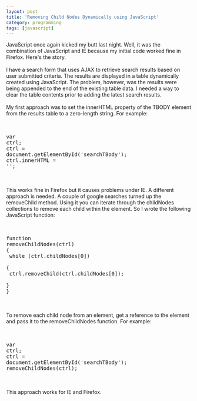 ```yaml
---
layout: post
title: 'Removing Child Nodes Dynamically using JavaScript'
category: programming
tags: [javascript]
---
```


JavaScript once again kicked my butt last night.  Well, it was the combination of JavaScript and IE because my initial code worked fine in Firefox.  Here's the story.<br /><br />I have a search form that uses AJAX to retrieve search results based on user submitted criteria.  The results are displayed in a table dynamically created using JavaScript.  The problem, however, was the results were being appended to the end of the existing table data.  I needed a way to clear the table contents prior to adding the latest search results.<br /><br />My first approach was to set the innerHTML property of the TBODY element from the results table to a zero-length string.  For example:<br /><br /><pre><br />var ctrl;<br />ctrl = document.getElementById('searchTBody');<br />ctrl.innerHTML = '';<br /></pre><br /><br />This works fine in Firefox but it causes problems under IE.  A different approach is needed.  A couple of google searches turned up the removeChild method.  Using it you can iterate through the childNodes collections to remove each child within the element.  So I wrote the following JavaScript function:<br /><br /><pre><br />function removeChildNodes(ctrl)<br />{<br />  while (ctrl.childNodes[0])<br />  {<br />    ctrl.removeChild(ctrl.childNodes[0]);<br />  }<br />}<br /></pre><br /><br />To remove each child node from an element, get a reference to the element and pass it to the removeChildNodes function.  For example:<br /><br /><pre><br />var ctrl;<br />ctrl = document.getElementById('searchTBody');<br />removeChildNodes(ctrl);<br /></pre><br /><br />This approach works for IE and Firefox.
